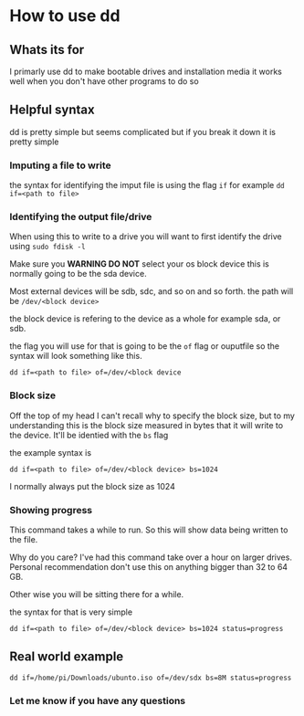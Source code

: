 # How to use dd

## Whats its for

I primarly use dd to make bootable drives and installation media
it works well when you don't have other programs to do so

## Helpful syntax

dd is pretty simple but seems complicated but if you break it down it is pretty simple

### Imputing a file to write

the syntax for identifying the imput file is using the flag `if`
for example `dd if=<path to file>`

### Identifying the output file/drive

When using this to write to a drive you will want to first identify the drive using `sudo fdisk -l`

Make sure you **WARNING DO NOT** select your os block device this is normally going to be the sda device.

Most external devices will be sdb, sdc, and so on and so forth.
the path will be `/dev/<block device>`

the block device is refering to the device as a whole for example sda, or sdb.

the flag you will use for that is going to be the `of` flag or ouputfile
so the syntax will look something like this.

`dd if=<path to file> of=/dev/<block device`

### Block size

Off the top of my head I can't recall why to specify the block size, but to my understanding this is the block size
measured in bytes that it will write to the device. It'll be identied with the `bs` flag

the example syntax is

`dd if=<path to file> of=/dev/<block device> bs=1024`

I normally always put the block size as 1024


### Showing progress

This command takes a while to run. So this will show data being written to the file.

Why do you care?  I've had this command take over a hour on larger drives.  Personal recommendation don't use this on anything bigger than 32 to 64 GB.

Other wise you will be sitting there for a while.

the syntax for that is very simple

`dd if=<path to file> of=/dev/<block device> bs=1024 status=progress`

## Real world example

`dd if=/home/pi/Downloads/ubunto.iso of=/dev/sdx bs=8M status=progress`

### Let me know if you have any questions
